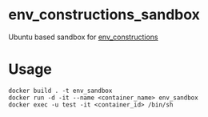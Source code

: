 # env_constructions_sandbox
Ubuntu based sandbox for [env_constructions](https://github.com/thalathalaylah/env_constructions)

# Usage

```
docker build . -t env_sandbox
docker run -d -it --name <container_name> env_sandbox
docker exec -u test -it <container_id> /bin/sh
```

